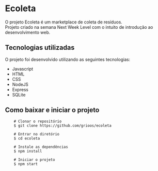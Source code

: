 # Ecoleta
O projeto Ecoleta é um marketplace de coleta de resíduos.  
Projeto criado na semana Next Week Level com o intuito de introdução ao desenvolvimento web.

## Tecnologias utilizadas
O projeto foi desenvolvido utilizando as seguintes tecnologias:

- Javascript
- HTML
- CSS
- NodeJS
- Express
- SQLite

## Como baixar e iniciar o projeto
```
    # Clonar o repositório
    $ git clone https://github.com/grioos/ecoleta

    # Entrar no diretório
    $ cd ecoleta

    # Instale as dependências
    $ npm install
    
    # Iniciar o projeto
    $ npm start
```
